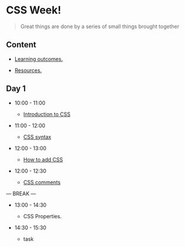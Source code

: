 
# CSS Week!

> Great things are done by a series of small things brought together

  

## Content

  

- [Learning outcomes.](./learning-outcomes.md)

- [Resources.](./resources.md)

  

  

## Day 1

  

- 10:00 - 11:00

  -  [Introduction to CSS ](./IntroToCSS.md)

- 11:00 - 12:00
  - [CSS syntax](./CSSSyntax.md)

- 12:00 - 13:00
  - [How to add CSS](./HOWTO.md)

- 12:00 - 12:30
  - [CSS comments](./CSSComments.md)

— BREAK —

- 13:00 - 14:30
  - CSS Properties.

- 14:30 - 15:30
  - task





  






